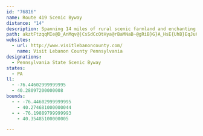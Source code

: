 ```yaml
---
id: "76816"
name: Route 419 Scenic Byway
distance: "14"
description: Spanning 14 miles of rural scenic farmland and enchanting historical communities, Route 419 Scenic Byway is south-central Pennsylvania's first scenic byway.
path: akztFtzqqMIe@D_AnMqv@|CsSdCcOtHya@rBaMNaB~@gRiB}G}A_HsE{UhB}EqJuKcCyBmCyAeAcAaXm`@_AgCgFgTu@yCc@{CO{DJ{QOcN}GakAiBej@e@iRc@kZCqG\{GtAqLFyBI}CgAaLUyYe@_EsAoDaKyLcAiB_A_EOqCDmClAqM^aPCeCOaBcCuOgKmf@wFcZ}H}_@wAgJyBiScCyXUsF}Aox@dAeXx@}OsHs@sDiA}As@c@UcFsGy@k@yBaAyOuKsEcEmGiHcAy@oD_CqHaEgCeAuBq@aAGuAg@g^gQoOiIaE_DsHmH_HuI{BuFyBmH{DiTu@mFi@sFB}QT_BrAqFdA{JRwF?gHi@wL_@wE}CoPsA_I[mAqBgFyDsHa]gn@kG}J}HmO{DaHkE{JaBqCgi@mv@wG_JqLoQ{Q_m@Y{AsBcYqCaOq@}Gc@yG
websites:
  - url: http://www.visitlebanoncounty.com/
    name: Visit Lebanon County Pennsylvania
designations:
  - Pennsylvania State Scenic Byway
states:
  - PA
ll:
  - -76.44602999999995
  - 40.28097200000008
bounds:
  - - -76.44602999999995
    - 40.274681000000044
  - - -76.19889799999993
    - 40.35485100000005

---
```


